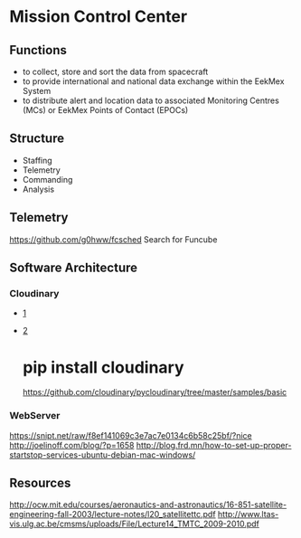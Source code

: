 Mission Control Center
==

## Functions

- to collect, store and sort the data from spacecraft
- to provide international and national data exchange within the EekMex System
- to distribute alert and location data to associated Monitoring Centres (MCs) or EekMex Points of Contact (EPOCs)

## Structure

- Staffing
- Telemetry
- Commanding
- Analysis

## Telemetry

https://github.com/g0hww/fcsched
Search for Funcube

## Software Architecture

### Cloudinary

- [1](https://cloudinary.com/console/welcome)
- [2](https://github.com/cloudinary/pycloudinary)


    # pip install cloudinary
    https://github.com/cloudinary/pycloudinary/tree/master/samples/basic
    
### WebServer

https://snipt.net/raw/f8ef141069c3e7ac7e0134c6b58c25bf/?nice
http://joelinoff.com/blog/?p=1658
http://blog.frd.mn/how-to-set-up-proper-startstop-services-ubuntu-debian-mac-windows/


## Resources

http://ocw.mit.edu/courses/aeronautics-and-astronautics/16-851-satellite-engineering-fall-2003/lecture-notes/l20_satellitettc.pdf
http://www.ltas-vis.ulg.ac.be/cmsms/uploads/File/Lecture14_TMTC_2009-2010.pdf